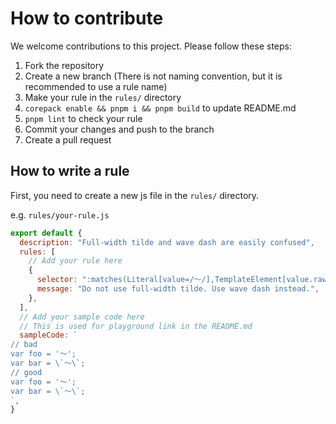 # How to contribute

We welcome contributions to this project.
Please follow these steps:

1. Fork the repository
2. Create a new branch (There is not naming convention, but it is recommended to use a rule name)
3. Make your rule in the `rules/` directory
4. `corepack enable && pnpm i && pnpm build` to update README.md
5. `pnpm lint` to check your rule
6. Commit your changes and push to the branch
7. Create a pull request

## How to write a rule

First, you need to create a new js file in the `rules/` directory.

e.g. `rules/your-rule.js`

```js
export default {
  description: "Full-width tilde and wave dash are easily confused",
  rules: [
    // Add your rule here
    {
      selector: ":matches(Literal[value=/～/],TemplateElement[value.raw=/～/])",
      message: "Do not use full-width tilde. Use wave dash instead.",
    },
  ],
  // Add your sample code here
  // This is used for playground link in the README.md
  sampleCode: `
// bad
var foo = '～';
var bar = \`～\`;
// good
var foo = '〜';
var bar = \`〜\`;
`,
}
```
